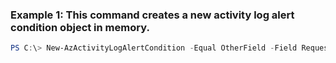 ### Example 1: This command creates a new activity log alert condition object in memory.
```powershell
PS C:\> New-AzActivityLogAlertCondition -Equal OtherField -Field Requests
```

